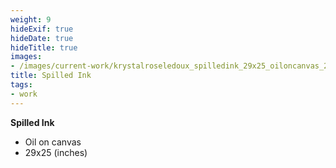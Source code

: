 ```yaml
---
weight: 9
hideExif: true
hideDate: true
hideTitle: true
images:
- /images/current-work/krystalroseledoux_spilledink_29x25_oiloncanvas_2023.jpg
title: Spilled Ink
tags:
- work
---
```

**Spilled Ink**
- Oil on canvas  
- 29x25 (inches)